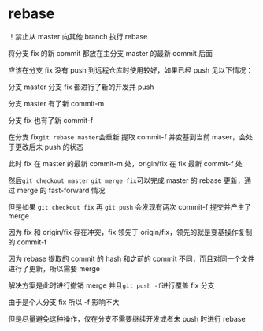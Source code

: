 # rebase

！禁止从 master 向其他 branch 执行 rebase

将分支 fix 的新 commit 都放在主分支 master 的最新 commit 后面

应该在分支 fix 没有 push 到远程仓库时使用较好，如果已经 push 见以下情况：

分支 master 分支 fix 都进行了新的开发并 push

分支 master 有了新 commit-m

分支 fix 也有了新 commit-f

在分支 fix`git rebase master`会重新 提取 commit-f 并变基到当前 maser，会处于更改后未 push 的状态

此时 fix 在 master 的最新 commit-m 处，origin/fix 在 fix 最新 commit-f 处

然后`git checkout master` `git merge fix`可以完成 master 的 rebase 更新，通过 merge 的 fast-forward 情况

但是如果 `git checkout fix` 再 `git push` 会发现有两次 commit-f 提交并产生了 merge

因为 fix 和 origin/fix 存在冲突，fix 领先于 origin/fix，领先的就是变基操作复制的 commit-f

因为 rebase 提取的 commit 的 hash 和之前的 commit 不同，而且对同一个文件进行了更新，所以需要 merge

解决方案是此时进行撤销 merge 并且`git push -f`进行覆盖 fix 分支

由于是个人分支 fix 所以 -f 影响不大

但是尽量避免这种操作，仅在分支不需要继续开发或者未 push 时进行 rebase
